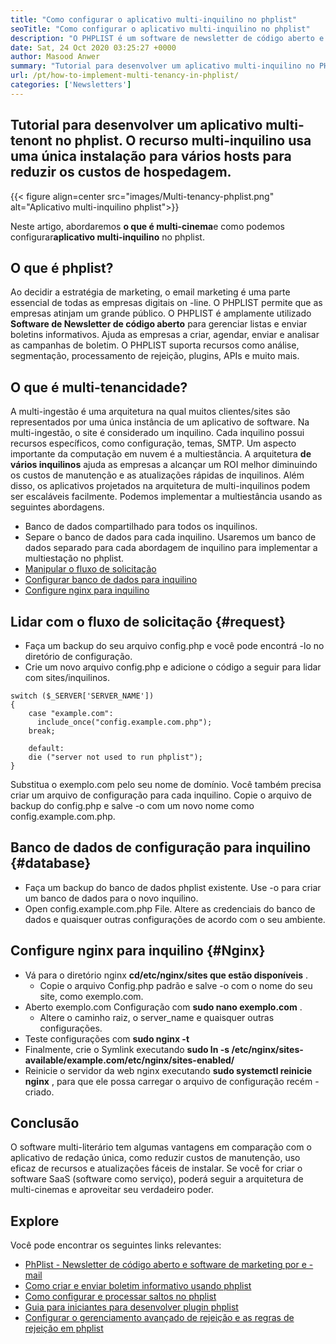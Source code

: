 ```yaml
---
title: "Como configurar o aplicativo multi-inquilino no phplist" 
seoTitle: "Como configurar o aplicativo multi-inquilino no phplist" 
description: "O PHPLIST é um software de newsletter de código aberto e de código aberto. Configure um aplicativo com vários inquilinos e execute várias instâncias de um aplicativo em um ambiente compartilhado." 
date: Sat, 24 Oct 2020 03:25:27 +0000
author: Masood Anwer
summary: "Tutorial para desenvolver um aplicativo multi-inquilino no PHPLIST. O recurso multi-inquilino usa uma única instalação para vários hosts para reduzir os custos de hospedagem." 
url: /pt/how-to-implement-multi-tenancy-in-phplist/
categories: ['Newsletters']
---
```


## Tutorial para desenvolver um aplicativo multi-tenont no phplist. O recurso multi-inquilino usa uma única instalação para vários hosts para reduzir os custos de hospedagem.

{{< figure align=center src="images/Multi-tenancy-phplist.png" alt="Aplicativo multi-inquilino phplist">}}

Neste artigo, abordaremos **o que é multi-cinema**e como podemos configurar**aplicativo multi-inquilino** no phplist.

## O que é phplist?
Ao decidir a estratégia de marketing, o email marketing é uma parte essencial de todas as empresas digitais on -line. O PHPLIST permite que as empresas atinjam um grande público. O PHPLIST é amplamente utilizado **Software de Newsletter de código aberto** para gerenciar listas e enviar boletins informativos. Ajuda as empresas a criar, agendar, enviar e analisar as campanhas de boletim. O PHPLIST suporta recursos como análise, segmentação, processamento de rejeição, plugins, APIs e muito mais.

## O que é multi-tenancidade?
A multi-ingestão é uma arquitetura na qual muitos clientes/sites são representados por uma única instância de um aplicativo de software. Na multi-ingestão, o site é considerado um inquilino. Cada inquilino possui recursos específicos, como configuração, temas, SMTP.
Um aspecto importante da computação em nuvem é a multiestância. A arquitetura **de vários inquilinos** ajuda as empresas a alcançar um ROI melhor diminuindo os custos de manutenção e as atualizações rápidas de inquilinos. Além disso, os aplicativos projetados na arquitetura de multi-inquilinos podem ser escaláveis ​​facilmente.
Podemos implementar a multiestância usando as seguintes abordagens.
  * Banco de dados compartilhado para todos os inquilinos.
  * Separe o banco de dados para cada inquilino.
Usaremos um banco de dados separado para cada abordagem de inquilino para implementar a multiestação no phplist.
  * [Manipular o fluxo de solicitação][1]
  * [Configurar banco de dados para inquilino][2]
  * [Configure nginx para inquilino][3]

## Lidar com o fluxo de solicitação {#request}

  * Faça um backup do seu arquivo config.php e você pode encontrá -lo no diretório de configuração.
  * Crie um novo arquivo config.php e adicione o código a seguir para lidar com sites/inquilinos.
```
switch ($_SERVER['SERVER_NAME'])
{   
    case "example.com":
      include_once("config.example.com.php");
    break;
    
    default:
    die ("server not used to run phplist"); 
}
```
Substitua o exemplo.com pelo seu nome de domínio. Você também precisa criar um arquivo de configuração para cada inquilino. Copie o arquivo de backup do config.php e salve -o com um novo nome como config.example.com.php.

## Banco de dados de configuração para inquilino {#database}

  * Faça um backup do banco de dados phplist existente. Use -o para criar um banco de dados para o novo inquilino.
  * Open config.example.com.php File. Altere as credenciais do banco de dados e quaisquer outras configurações de acordo com o seu ambiente.

## Configure nginx para inquilino {#Nginx}

* Vá para o diretório nginx **cd/etc/nginx/sites que estão disponíveis** .
  * Copie o arquivo Config.php padrão e salve -o com o nome do seu site, como exemplo.com.
* Aberto exemplo.com Configuração com **sudo nano exemplo.com** .
  * Altere o caminho raiz, o server_name e quaisquer outras configurações.
* Teste configurações com **sudo nginx -t** 
* Finalmente, crie o Symlink executando **sudo ln -s /etc/nginx/sites-available/example.com/etc/nginx/sites-enabled/** 
* Reinicie o servidor da web nginx executando **sudo systemctl reinicie nginx** , para que ele possa carregar o arquivo de configuração recém -criado.

## Conclusão
O software multi-literário tem algumas vantagens em comparação com o aplicativo de redação única, como reduzir custos de manutenção, uso eficaz de recursos e atualizações fáceis de instalar. Se você for criar o software SaaS (software como serviço), poderá seguir a arquitetura de multi-cinemas e aproveitar seu verdadeiro poder.

## Explore
Você pode encontrar os seguintes links relevantes:
  * [PhPlist - Newsletter de código aberto e software de marketing por e -mail][4]
  * [Como criar e enviar boletim informativo usando phplist][5]
  * [Como configurar e processar saltos no phplist][6]
  * [Guia para iniciantes para desenvolver plugin phplist][7]
  * [Configurar o gerenciamento avançado de rejeição e as regras de rejeição em phplist][8]



[1]: #request
[2]: #database
[3]: #nginx
[4]: https://products.containerize.com/newsletter/phplist
[5]: https://blog.containerize.com/newsletter/how-to-create-and-send-newsletter-using-phplist/
[6]: https://blog.containerize.com/newsletter/how-to-setup-and-process-bounces-in-phplist/
[7]: https://blog.containerize.com/newsletter/beginners-guide-to-develop-phplist-plugin/
[8]: https://blog.containerize.com/newsletter/setup-advanced-bounce-management-and-bounce-rules-in-phplist/
